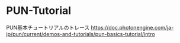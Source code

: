 # PUN-Tutorial

PUN基本チュートリアルのトレース
https://doc.photonengine.com/ja-jp/pun/current/demos-and-tutorials/pun-basics-tutorial/intro
